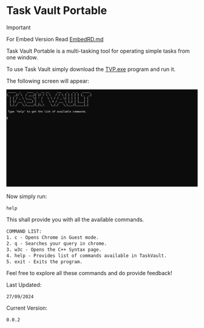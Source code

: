 # Task Vault Portable

> [!IMPORTANT]
> For Embed Version Read [EmbedRD.md](tsv-embed\README.md)

Task Vault Portable is a multi-tasking tool for operating simple tasks from one window.

To use Task Vault simply download the [TVP.exe](TVP.exe) program and run it.

The following screen will appear:

![tvp-img](lib/task-vault-open-snapv0.0.2.png)

Now simply run:
```
help
```

This shall provide you with all the available commands.

``` 
COMMAND LIST: 
1. c - Opens Chrome in Guest mode. 
2. q - Searches your query in chrome. 
3. w3c - Opens the C++ Syntax page. 
4. help - Provides list of commands available in TaskVault. 
5. exit - Exits the program.
```

Feel free to explore all these commands and do provide feedback!

Last Updated:
```
27/09/2024
```

Current Version:
```
0.0.2
```